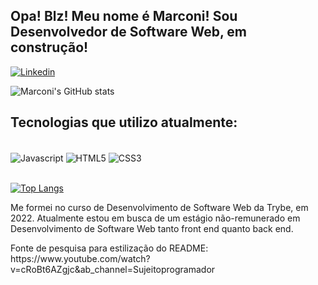 ## Opa! Blz! Meu nome é Marconi! Sou Desenvolvedor de Software Web, em construção!

[![Linkedin](https://img.shields.io/badge/LinkedIn-0077B5?style=for-the-badge&logo=linkedin&logoColor=white)](https://www.linkedin.com/in/marconimoreira/)

![Marconi's GitHub stats](https://github-readme-stats.vercel.app/api?username=Marc-Web&show_icons=true&theme=dark)

## Tecnologias que utilizo atualmente:

<div style="display: inline_block"><br/>
  <img align="center" alt="Javascript" src="https://img.shields.io/badge/JavaScript-F7DF1E?style=for-the-badge&logo=javascript&logoColor=black">
  <img align="center" alt="HTML5" src="https://img.shields.io/badge/HTML5-E34F26?style=for-the-badge&logo=html5&logoColor=white">
  <img align="center" alt="CSS3" src="https://img.shields.io/badge/CSS3-1572B6?style=for-the-badge&logo=css3&logoColor=white">
</div><br/>

[![Top Langs](https://github-readme-stats.vercel.app/api/top-langs/?username=anuraghazra&layout=compact)](https://github.com/anuraghazra/github-readme-stats)

<p>Me formei no curso de Desenvolvimento de Software Web da Trybe, em 2022. Atualmente estou em busca de um estágio não-remunerado em Desenvolvimento de Software Web tanto front end quanto back end.</p>


<p>Fonte de pesquisa para estilização do README: https://www.youtube.com/watch?v=cRoBt6AZgjc&ab_channel=Sujeitoprogramador</p>
